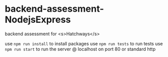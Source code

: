 # backend-assessment-NodejsExpress
backend assessment for &lt;s>Hatchways&lt;/s>

use ```npm run install``` to install packages
use ```npm run tests``` to run tests
use ```npm run start``` to run the server @ localhost on port 80 or standard http

